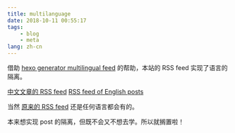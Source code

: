 ```yaml
---
title: multilanguage
date: 2018-10-11 00:55:17
tags:
    - blog
    - meta
lang: zh-cn
---
```


借助 [hexo generator multilingual feed](https://github.com/ahaasler/hexo-generator-multilingual-feed) 的帮助，本站的 RSS feed 实现了语言的隔离。

[中文文章的 RSS feed](/zh-cn/rss.xml)
[RSS feed of English posts](/en/rss.xml)

当然 [原来的 RSS feed](/rss2.xml) 还是任何语言都会有的。

本来想实现 post 的隔离，但既不会又不想去学。所以就搁置啦！